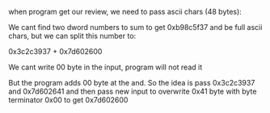 when program get our review, we need to pass ascii chars (48 bytes):

We cant find two dword numbers to sum to get 0xb98c5f37 and be full ascii chars, but we can split this number to:

0x3c2c3937 + 0x7d602600

We cant write 00 byte in the input, program will not read it

But the program adds 00 byte at the and. So the idea is pass 0x3c2c3937 and 0x7d602641 and then pass new input to overwrite 0x41 byte with byte terminator 0x00 to get 0x7d602600
